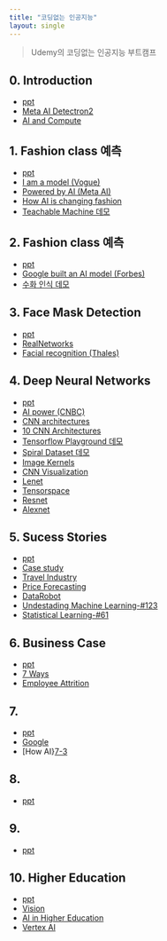 ```yaml
---
title: "코딩없는 인공지능"
layout: single
---
```


> Udemy의 코딩없는 인공지능 부트캠프

## 0. Introduction
* [ppt][0-1]
* [Meta AI Detectron2][0-3]
* [AI and Compute][0-4]

## 1. Fashion class 예측
* [ppt][1-1]
* [I am a model (Vogue)][1-2]
* [Powered by AI (Meta AI)][1-3]
* [How AI is changing fashion][1-4]
* [Teachable Machine 데모][1-5]

## 2. Fashion class 예측
* [ppt][2-1]
* [Google built an AI model (Forbes)][2-2]
* [수화 인식 데모][2-3]

## 3. Face Mask Detection
* [ppt][3-1]
* [RealNetworks][3-2]
* [Facial recognition (Thales)][3-3]

## 4. Deep Neural Networks
* [ppt][4-1]
* [AI power (CNBC)][4-2]
* [CNN architectures][4-3]
* [10 CNN Architectures][4-4]
* [Tensorflow Playground 데모][4-5]
* [Spiral Dataset 데모][4-6]
* [Image Kernels][4-7]
* [CNN Visualization ][4-8]
* [Lenet][4-9]
* [Tensorspace][4-10]
* [Resnet][4-11]
* [Alexnet][4-12]

## 5. Sucess Stories
* [ppt][5-1]
* [Case study][5-2]
* [Travel Industry][5-3]
* [Price Forecasting][5-4]
* [DataRobot][5-5]
* [Undestading Machine Learning-#123][5-6]
* [Statistical Learning-#61][5-7]

## 6. Business Case
* [ppt][6-1]
* [7 Ways][6-2]
* [Employee Attrition][6-3]

## 7. 
* [ppt][7-1]
* [Google][7-2]
* [How AI}[7-3]

## 8.
* [ppt][8-1]

## 9.
* [ppt][9-1]

## 10. Higher Education
* [ppt][10-1]
* [Vision][10-2]
* [AI in Higher Education][10-3]
* [Vertex AI][10-4]

[0-1]: https://docs.google.com/presentation/d/1nyCIq0Piq1pYI_OjfeSydP2TnCLNHB9m/edit?usp=sharing&ouid=117736955546291049079&rtpof=true&sd=true
[0-3]: https://ai.facebook.com/tools/detectron2/
[0-4]: https://openai.com/blog/ai-and-compute/
[1-1]: https://docs.google.com/presentation/d/1o2yUySyMr9ZNTk30cy0Gveic_03vh6tg/edit?usp=sharing&ouid=117736955546291049079&rtpof=true&sd=true
[1-2]: https://www.vogue.com/article/sinead-bovell-model-artificial-intelligence
[1-3]: https://ai.facebook.com/blog/powered-by-ai-advancing-product-understanding-and-building-new-shopping-experiences/
[1-4]: https://medium.com/vsinghbisen/how-ai-is-changing-fashion-impact-on-the-industry-with-use-cases-76f20fc5d93f
[1-5]: https://teachablemachine.withgoogle.com/
[2-1]: https://docs.google.com/presentation/d/1Ov__XSkbZvNgY2JisDoqHkPC45lI6UQj/edit?usp=sharing&ouid=117736955546291049079&rtpof=true&sd=true
[2-2]: https://www.forbes.com/sites/nishatalagala/2021/07/08/google-built-a-trillion-parameter-ai-model-7-things-you-should-know/?sh=2a8399fa7974
[2-3]: https://www.kaggle.com/datasets/ahmedkhanak1995/sign-language-gesture-images-dataset
[3-1]: https://docs.google.com/presentation/d/1B2AaGIn7q2C6b2CvplU5MIbW-9A9m_9p/edit?usp=sharing&ouid=117736955546291049079&rtpof=true&sd=true
[3-2]: https://www.geekwire.com/2021/realnetworks-releases-first-hardware-product-kiosk-checks-proper-facemask-usage/
[3-3]: https://www.thalesgroup.com/en/markets/digital-identity-and-security/government/biometrics/facial-recognition
[4-1]: https://docs.google.com/presentation/d/1B0N49ZdpxrBn1Xo2hx6xIBm0Ag6Lborn/edit?usp=sharing&ouid=117736955546291049079&rtpof=true&sd=true
[4-2]: https://www.cnbc.com/2018/04/06/elon-musk-warns-ai-could-create-immortal-dictator-in-documentary.html
[4-3]: https://medium.com/analytics-vidhya/cnns-architectures-lenet-alexnet-vgg-googlenet-resnet-and-more-666091488df5
[4-4]: https://towardsdatascience.com/illustrated-10-cnn-architectures-95d78ace614d
[4-5]: https://playground.tensorflow.org/
[4-6]: https://developers.google.com/machine-learning/crash-course/DPE/tp-ss-neural-net-intro-spiral
[4-7]: https://setosa.io/ev/image-kernels/
[4-8]: https://adamharley.com/nn_vis/
[4-9]: http://yann.lecun.com/exdb/publis/pdf/lecun-01a.pdf
[4-10]: https://tensorspace.org/
[4-11]: https://www.researchgate.net/figure/The-structure-of-the-used-residual-neural-network-Shortcuts-for-residual-blocks-12-are_fig2_332927869
[4-12]: https://www.researchgate.net/figure/AlexNet-architecture-Includes-5-convolutional-layers-and-3-fullyconnected-layers_fig3_322592079
[5-1]: https://docs.google.com/presentation/d/1B-uCnUIr5NRhIn0pjgLqjRy5qjgBBYHC/edit?usp=sharing&ouid=117736955546291049079&rtpof=true&sd=true
[5-2]: https://www.altexsoft.com/case-studies/
[5-3]: https://www.altexsoft.com/blog/datascience/data-science-and-ai-in-the-travel-industry-9-real-life-use-cases/
[5-4]: https://www.altexsoft.com/blog/business/price-forecasting-machine-learning-based-approaches-applied-to-electricity-flights-hotels-real-estate-and-stock-pricing/
[5-5]: https://www.datarobot.com/
[5-6]: https://www.cs.huji.ac.il/~shais/UnderstandingMachineLearning/understanding-machine-learning-theory-algorithms.pdf
[5-7]: https://www.statlearning.com/
[6-1]: https://docs.google.com/presentation/d/1BNcn9pCTrXIVuc4l7wsgNdo8jfCcipsN/edit?usp=sharing&ouid=117736955546291049079&rtpof=true&sd=true
[6-2]: https://www.cmswire.com/digital-workplace/7-ways-artificial-intelligence-is-reinventing-human-resources/
[6-3]: https://www.business-standard.com/article/jobs/employee-attrition-how-ai-is-transforming-human-resource-practices-118062701396_1.html
[7-1]: https://docs.google.com/presentation/d/1BDYiPWYBOJg88FJIS77AgknkTTS7bYEX/edit?usp=sharing&ouid=117736955546291049079&rtpof=true&sd=true
[7-2]: https://venturebeat.com/ai/google-works-with-aravind-eye-hospital-to-deploy-ai-that-can-detect-eye-disease/
[7-3]: https://www.nature.com/articles/d41586-019-01111-y
[8-1]: https://docs.google.com/presentation/d/1BPKjzs2zWDr7V2phXfn-eF6p57iKgFtN/edit?usp=sharing&ouid=117736955546291049079&rtpof=true&sd=true
[9-1]: https://docs.google.com/presentation/d/1hiPYSJJWtL_1MuhTvGC6co3rKRt_-6cq/edit?usp=sharing&ouid=117736955546291049079&rtpof=true&sd=true
[10-1]: https://docs.google.com/presentation/d/1P04i2TSGEHi9GtIRaGmMfiLCxopVZbNO/edit?usp=sharing&ouid=117736955546291049079&rtpof=true&sd=true
[10-2]: https://edtechmagazine.com/higher/article/2020/02/5-year-vision-artificial-intelligence-higher-ed
[10-3]: https://er.educause.edu/articles/2019/8/artificial-intelligence-in-higher-education-applications-promise-and-perils-and-ethical-questions
[10-4]: https://cloud.google.com/vertex-ai

